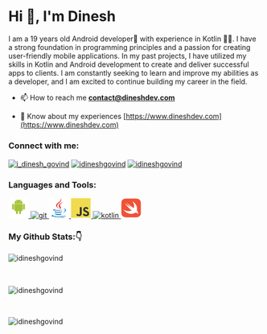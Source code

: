 <h1>Hi 👋, I'm Dinesh</h1>
</h3>I am a 19 years old Android developer📱 with experience in Kotlin 👨‍💻. I have a strong foundation in programming principles and a passion for creating user-friendly mobile applications. In my past projects, I have utilized my skills in Kotlin and Android development to create and deliver successful apps to clients. I am constantly seeking to learn and improve my abilities as a developer, and I am excited to continue building my career in the field.</h3>

- 📫 How to reach me **contact@dineshdev.com**

-   📄 Know about my experiences [https://www.dineshdev.com](https://www.dineshdev.com)

<h3 align="left">Connect with me:</h3>
<p align="left">
<a href="https://twitter.com/i_dinesh_govind" target="blank"><img align="center" src="https://raw.githubusercontent.com/rahuldkjain/github-profile-readme-generator/master/src/images/icons/Social/twitter.svg" alt="i_dinesh_govind" height="30" width="40" /></a>
<a href="https://linkedin.com/in/idineshgovind" target="blank"><img align="center" src="https://raw.githubusercontent.com/rahuldkjain/github-profile-readme-generator/master/src/images/icons/Social/linked-in-alt.svg" alt="idineshgovind" height="30" width="40" /></a>
<a href="https://instagram.com/idineshgovind" target="blank"><img align="center" src="https://raw.githubusercontent.com/rahuldkjain/github-profile-readme-generator/master/src/images/icons/Social/instagram.svg" alt="idineshgovind" height="30" width="40" /></a>
</p>


<h3 align="left">Languages and Tools:</h3>
<p align="left"> <a href="https://developer.android.com" target="_blank" rel="noreferrer"> <img src="https://raw.githubusercontent.com/devicons/devicon/master/icons/android/android-original-wordmark.svg" alt="android" width="40" height="40"/> </a> <a href="https://git-scm.com/" target="_blank" rel="noreferrer"> <img src="https://www.vectorlogo.zone/logos/git-scm/git-scm-icon.svg" alt="git" width="40" height="40"/> </a> <a href="https://www.java.com" target="_blank" rel="noreferrer"> <img src="https://raw.githubusercontent.com/devicons/devicon/master/icons/java/java-original.svg" alt="java" width="40" height="40"/> </a> <a href="https://developer.mozilla.org/en-US/docs/Web/JavaScript" target="_blank" rel="noreferrer"> <img src="https://raw.githubusercontent.com/devicons/devicon/master/icons/javascript/javascript-original.svg" alt="javascript" width="40" height="40"/> </a> <a href="https://kotlinlang.org" target="_blank" rel="noreferrer"> <img src="https://www.vectorlogo.zone/logos/kotlinlang/kotlinlang-icon.svg" alt="kotlin" width="40" height="40"/> </a> <a href="https://developer.apple.com/swift/" target="_blank" rel="noreferrer"> <img src="https://raw.githubusercontent.com/devicons/devicon/master/icons/swift/swift-original.svg" alt="swift" width="40" height="40"/> </a> </p>

<h3 align="left">My Github Stats:👇</h3>
<p><img align="center" src="https://github-readme-stats.vercel.app/api?username=idineshgovind&show_icons=true&locale=en&count_private=true" alt="idineshgovind" /></p>
<br/>
<p><img align="center" src="https://github-readme-streak-stats.herokuapp.com/?user=idineshgovind&" alt="idineshgovind" /></p>
<br/>
<p><img align="left" src="https://github-readme-stats.vercel.app/api/top-langs?username=idineshgovind&show_icons=true&locale=en&layout=compact" alt="idineshgovind" /></p>
